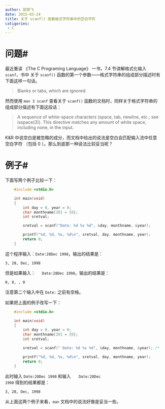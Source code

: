 ```yaml
---
author: 郭荣飞
date: 2015-03-24
title: 关于 scanf() 函数格式字符串中的空白字符
catigories:
 - C
---
```


# 问题#

最近重读 《The C Programing Language》 一书，7.4 节讲解格式化输入`scanf`，书中
关于 `scanf()` 函数的第一个参数——格式字符串的组成部分描述时有下面这样一句话。

> Blanks or tabs, which are ignored.

然而使用 `man 3 scanf` 查看关于 `scanf()` 函数的文档时，同样关于格式字符串的
组成部分描述有下面这段话：

> A sequence of white-space characters (space, tab, newline, etc.; see
> isspace(3)).  This directive matches  any  amount of white space, including
> none, in the input.

K&R 中说空白是被忽略的成分，而文档中给出的说法是空白会匹配输入流中任意空白字符
（包括 0 ）。那么到底那一种说法比较妥当呢？

<!--more-->

# 例子#

下面写两个例子比较一下：

```cpp
	#include <stdio.h>

	int main(void)
	{
		int day = 0, year = 0;
		char monthname[20] = {0};
		int sretval;

		sretval = scanf("Date: %d %s %d", &day, monthname, &year);

		printf("%d, %d, %s, %d\n", sretval, day, monthname, year);
		return 0;
	}
```

这个程序输入：`Date:28Dec 1998`，输出的结果是：

	3, 28, Dec, 1998

但是如果输入：<code>&nbsp;&nbsp;&nbsp;Date:28Dec 1998</code>，输出的结果是：

	0, 0, , 0

注意第二个输入中在 `Date:` 之前有空格。

如果把上面的例子改写一下：

```cpp
	#include <stdio.h>

	int main(void)
	{
		int day = 0, year = 0;
		char monthname[20] = {0};
		int sretval;

		sretval = scanf(" Date: %d %s %d", &day, monthname, &year); /* 加空格*/

		printf("%d, %d, %s, %d\n", sretval, day, monthname, year);
		return 0;
	}
```

此时输入 `Date:28Dec 1998` 和输入 <code>&nbsp;&nbsp;&nbsp;Date:28Dec 1998</code> 得到的结果都是：

	3, 28, Dec, 1998

从上面这两个例子来看，`man` 文档中的说法好像是妥当一些。
